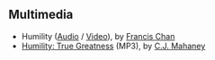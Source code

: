 ## Multimedia

-   Humility
    ([Audio](http://www.cornerstonesimi.com/sermons/audio/2007-04-15_Francis_Chan_Humility.mp3)
    /
    [Video](http://www.cornerstonesimi.com/sermons/video/2007-04-15_Francis_Chan_Humility.mov)),
    by [Francis Chan](Francis_Chan "Francis Chan")
-   [Humility: True Greatness](http://www.bclr.org/audio/sermons/2005-09-11_AM2.mp3)
    (MP3), by [C.J. Mahaney](C.J._Mahaney "C.J. Mahaney")




